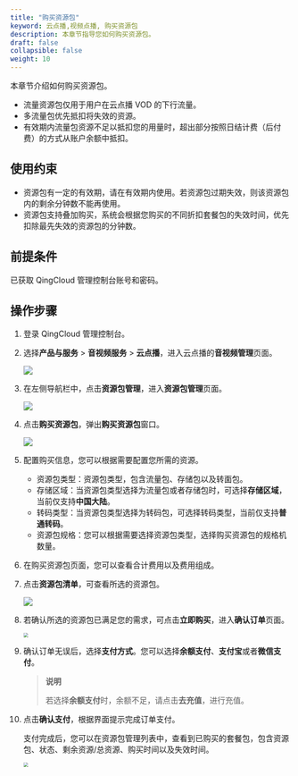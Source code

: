 ```yaml
---
title: "购买资源包"
keyword: 云点播,视频点播, 购买资源包
description: 本章节指导您如何购买资源包。
draft: false
collapsible: false
weight: 10
---
```


本章节介绍如何购买资源包。

- 流量资源包仅用于用户在云点播 VOD 的下行流量。
- 多流量包优先抵扣将失效的资源。
- 有效期内流量包资源不足以抵扣您的用量时，超出部分按照日结计费（后付费）的方式从账户余额中抵扣。

## 使用约束

- 资源包有一定的有效期，请在有效期内使用。若资源包过期失效，则该资源包内的剩余分钟数不能再使用。
- 资源包支持叠加购买，系统会根据您购买的不同折扣套餐包的失效时间，优先扣除最先失效的资源包的分钟数。

## 前提条件

已获取 QingCloud 管理控制台账号和密码。

## 操作步骤

1. 登录 QingCloud 管理控制台。

2. 选择**产品与服务** > **音视频服务** > **云点播**，进入云点播的**音视频管理**页面。

   ![](/audio_and_video/vod/_images/um_video_list.png)

3. 在左侧导航栏中，点击**资源包管理**，进入**资源包管理**页面。

   ![](/audio_and_video/vod/_images/um_resource_list.png)

4. 点击**购买资源包**，弹出**购买资源包**窗口。

   ![](/audio_and_video/vod/_images/um_purchase_win.png)

5. 配置购买信息，您可以根据需要配置您所需的资源。

   - 资源包类型：资源包类型，包含流量包、存储包以及转面包。
   - 存储区域：当资源包类型选择为流量包或者存储包时，可选择**存储区域**，当前仅支持**中国大陆**。
   - 转码类型：当资源包类型选择为转码包，可选择转码类型，当前仅支持**普通转码**。
   - 资源包规格：您可以根据需要选择资源包类型，选择购买资源包的规格机数量。

6. 在购买资源包页面，您可以查看合计费用以及费用组成。

7. 点击**资源包清单**，可查看所选的资源包。

   ![](/audio_and_video/vod/_images/um_resource_win.png)

8. 若确认所选的资源包已满足您的需求，可点击**立即购买**，进入**确认订单**页面。

   <img src="/audio_and_video/vod/_images/um_confirm_bill.png" style="zoom:50%;" />

9. 确认订单无误后，选择**支付方式**。您可以选择**余额支付**、**支付宝**或者**微信支付**。

   > **说明**
   >
   > 若选择**余额支付**时，余额不足，请点击**去充值**，进行充值。

10. 点击**确认支付**，根据界面提示完成订单支付。

    支付完成后，您可以在资源包管理列表中，查看到已购买的套餐包，包含资源包、状态、剩余资源/总资源、购买时间以及失效时间。

    <img src="/audio_and_video/vod/_images/um_purchase_list.png" style="zoom:50%;" />
